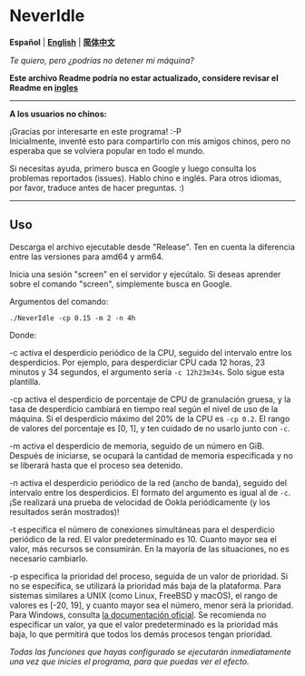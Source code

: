 # NeverIdle

**Español** | [**English**](README_en.md) | [**简体中文**](README.md)

*Te quiero, pero ¿podrías no detener mi máquina?*

**Este archivo Readme podría no estar actualizado, considere revisar el Readme en [**ingles**](README_en.md)**

---

**A los usuarios no chinos:**

¡Gracias por interesarte en este programa! :-P  
Inicialmente, inventé esto para compartirlo con mis amigos chinos, pero no esperaba que se volviera popular en todo el mundo.  

Si necesitas ayuda, primero busca en Google y luego consulta los problemas reportados (issues).
Hablo chino e inglés. Para otros idiomas, por favor, traduce antes de hacer preguntas. :)

---

## Uso

Descarga el archivo ejecutable desde "Release". Ten en cuenta la diferencia entre las versiones para amd64 y arm64.

Inicia una sesión "screen" en el servidor y ejecútalo.
Si deseas aprender sobre el comando "screen", simplemente busca en Google.

Argumentos del comando:

```shell
./NeverIdle -cp 0.15 -m 2 -n 4h
```

Donde:

-c activa el desperdicio periódico de la CPU, seguido del intervalo entre los desperdicios.
Por ejemplo, para desperdiciar CPU cada 12 horas, 23 minutos y 34 segundos, el argumento sería `-c 12h23m34s`.
Solo sigue esta plantilla.

-cp activa el desperdicio de porcentaje de CPU de granulación gruesa, y la tasa de desperdicio cambiará en tiempo real según el nivel de uso de la máquina.
Si el desperdicio máximo del 20% de la CPU es `-cp 0.2`. El rango de valores del porcentaje es [0, 1], y ten cuidado de no usarlo junto con `-c`.

-m activa el desperdicio de memoria, seguido de un número en GiB.
Después de iniciarse, se ocupará la cantidad de memoria especificada y no se liberará hasta que el proceso sea detenido.

-n activa el desperdicio periódico de la red (ancho de banda), seguido del intervalo entre los desperdicios.
El formato del argumento es igual al de `-c`. ¡Se realizará una prueba de velocidad de Ookla periódicamente (y los resultados serán mostrados)!

-t especifica el número de conexiones simultáneas para el desperdicio periódico de la red.
El valor predeterminado es 10. Cuanto mayor sea el valor, más recursos se consumirán. En la mayoría de las situaciones, no es necesario cambiarlo.

-p especifica la prioridad del proceso, seguida de un valor de prioridad. Si no se especifica, se utilizará la prioridad más baja de la plataforma.
Para sistemas similares a UNIX (como Linux, FreeBSD y macOS), el rango de valores es [-20, 19], y cuanto mayor sea el número, menor será la prioridad.
Para Windows, consulta [la documentación oficial](https://learn.microsoft.com/en-us/windows/win32/api/processthreadsapi/nf-processthreadsapi-setpriorityclass).
Se recomienda no especificar un valor, ya que el valor predeterminado es la prioridad más baja, lo que permitirá que todos los demás procesos tengan prioridad.

*Todas las funciones que hayas configurado se ejecutarán inmediatamente una vez que inicies el programa, para que puedas ver el efecto.*
